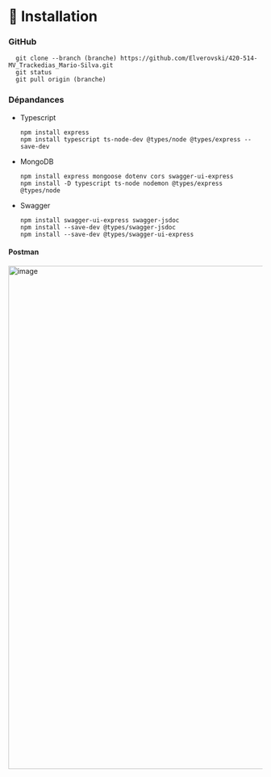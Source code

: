 # 🥽​​ Installation
### GitHub
```
  git clone --branch (branche) https://github.com/Elverovski/420-514-MV_Trackedias_Mario-Silva.git
  git status
  git pull origin (branche)
```
  
### Dépandances
- Typescript
  ```
  npm install express
  npm install typescript ts-node-dev @types/node @types/express --save-dev
  ```

- MongoDB
  ```
  npm install express mongoose dotenv cors swagger-ui-express
  npm install -D typescript ts-node nodemon @types/express @types/node
  ```
- Swagger
  ```
  npm install swagger-ui-express swagger-jsdoc
  npm install --save-dev @types/swagger-jsdoc
  npm install --save-dev @types/swagger-ui-express
  ```

#### Postman
<img width="2421" height="997" alt="image" src="https://github.com/user-attachments/assets/9837347f-f93b-48b5-8837-501c5c946f01" />
